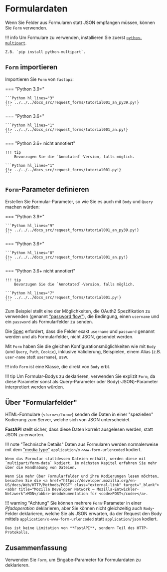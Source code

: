 # Formulardaten

Wenn Sie Felder aus Formularen statt JSON empfangen müssen, können Sie `Form` verwenden.

!!! info
    Um Formulare zu verwenden, installieren Sie zuerst <a href="https://andrew-d.github.io/python-multipart/" class="external-link" target="_blank">`python-multipart`</a>.

    Z.B. `pip install python-multipart`.

## `Form` importieren

Importieren Sie `Form` von `fastapi`:

=== "Python 3.9+"

    ```Python hl_lines="3"
    {!> ../../../docs_src/request_forms/tutorial001_an_py39.py!}
    ```

=== "Python 3.6+"

    ```Python hl_lines="1"
    {!> ../../../docs_src/request_forms/tutorial001_an.py!}
    ```

=== "Python 3.6+ nicht annotiert"

    !!! tip
        Bevorzugen Sie die `Annotated`-Version, falls möglich.

    ```Python hl_lines="1"
    {!> ../../../docs_src/request_forms/tutorial001.py!}
    ```

## `Form`-Parameter definieren

Erstellen Sie Formular-Parameter, so wie Sie es auch mit `Body` und `Query` machen würden:

=== "Python 3.9+"

    ```Python hl_lines="9"
    {!> ../../../docs_src/request_forms/tutorial001_an_py39.py!}
    ```

=== "Python 3.6+"

    ```Python hl_lines="8"
    {!> ../../../docs_src/request_forms/tutorial001_an.py!}
    ```

=== "Python 3.6+ nicht annotiert"

    !!! tip
        Bevorzugen Sie die `Annotated`-Version, falls möglich.

    ```Python hl_lines="7"
    {!> ../../../docs_src/request_forms/tutorial001.py!}
    ```

Zum Beispiel stellt eine der Möglichkeiten, die OAuth2 Spezifikation zu verwenden (genannt <abbr title='"Passwort-Fluss"'>"password flow"</abbr>), die Bedingung, einen `username` und ein `password` als Formularfelder zu senden.

Die <abbr title="Specification – Spezifikation">Spec</abbr> erfordert, dass die Felder exakt `username` und `password` genannt werden und als Formularfelder, nicht JSON, gesendet werden.

Mit `Form` haben Sie die gleichen Konfigurationsmöglichkeiten wie mit `Body` (und `Query`, `Path`, `Cookie`), inklusive Validierung, Beispielen, einem Alias (z.B. `user-name` statt `username`), usw.

!!! info
    `Form` ist eine Klasse, die direkt von `Body` erbt.

!!! tip
    Um Formular-Bodys zu deklarieren, verwenden Sie explizit `Form`, da diese Parameter sonst als Query-Parameter oder Body(-JSON)-Parameter interpretiert werden würden.

## Über "Formularfelder"

HTML-Formulare (`<form></form>`) senden die Daten in einer "speziellen" Kodierung zum Server, welche sich von JSON unterscheidet.

**FastAPI** stellt sicher, dass diese Daten korrekt ausgelesen werden, statt JSON zu erwarten.

!!! note "Technische Details"
    Daten aus Formularen werden normalerweise mit dem <abbr title='Media type – Medientyp, Typ des Mediums'>"media type"</abbr> `application/x-www-form-urlencoded` kodiert.

    Wenn das Formular stattdessen Dateien enthält, werden diese mit `multipart/form-data` kodiert. Im nächsten Kapitel erfahren Sie mehr über die Handhabung von Dateien.

    Wenn Sie mehr über Formularfelder und ihre Kodierungen lesen möchten, besuchen Sie die <a href="https://developer.mozilla.org/en-US/docs/Web/HTTP/Methods/POST" class="external-link" target="_blank"><abbr title="Mozilla Developer Network – Mozilla-Entwickler-Netzwerk">MDN</abbr>-Webdokumentation für <code>POST</code></a>.

!!! warning "Achtung"
    Sie können mehrere `Form`-Parameter in einer *Pfadoperation* deklarieren, aber Sie können nicht gleichzeitig auch `Body`-Felder deklarieren, welche Sie als JSON erwarten, da der Request den Body mittels `application/x-www-form-urlencoded` statt `application/json` kodiert.

    Das ist keine Limitation von **FastAPI**, sondern Teil des HTTP-Protokolls.

## Zusammenfassung

Verwenden Sie `Form`, um Eingabe-Parameter für Formulardaten zu deklarieren.
